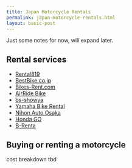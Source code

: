 ```yaml
---
title: Japan Motorcycle Rentals
permalink: japan-motorcycle-rentals.html
layout: basic-post
---
```


Just some notes for now, will expand later.

## Rental services

- [Rental819](rental819.com/english/)
- [BestBike.co.jp](https://reserve.bestbike.co.jp/)
- [Bikes-Rent.com](https://bikes-rent.com/)
- [AirRide Bike](https://airride-bike.com/)
- [bs-showya](http://bs-showya.co.jp/fanride.html)
- [Yamaha Bike Rental](https://bike-rental.yamaha-motor.co.jp)
- [Nihon Auto Osaka](https://www.nihon-auto.com/rental-bike/rentalbike/)
- [Honda GO](https://www.honda.co.jp/HondaGO/)
- [B-Renta](https://b-renta.jp/)


## Buying or renting a motorcycle

cost breakdown tbd
